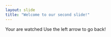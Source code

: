 ```yaml
---
layout: slide
title: "Welcome to our second slide!"
---
```

Your are watched
Use the left arrow to go back!

